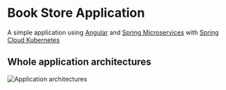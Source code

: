 # Book Store Application
A simple application using [Angular](https://angular.io/) and [Spring Microservices](https://spring.io/microservices) with [Spring Cloud Kubernetes](https://spring.io/projects/spring-cloud-kubernetes)
## Whole application architectures
![Application architectures](/img/architectures.jpg?raw=true)